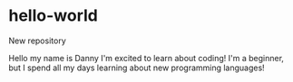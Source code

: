 # hello-world
New repository 

Hello my name is Danny I'm excited to learn about coding! 
I'm a beginner, but I spend all my days learning about new programming languages!
